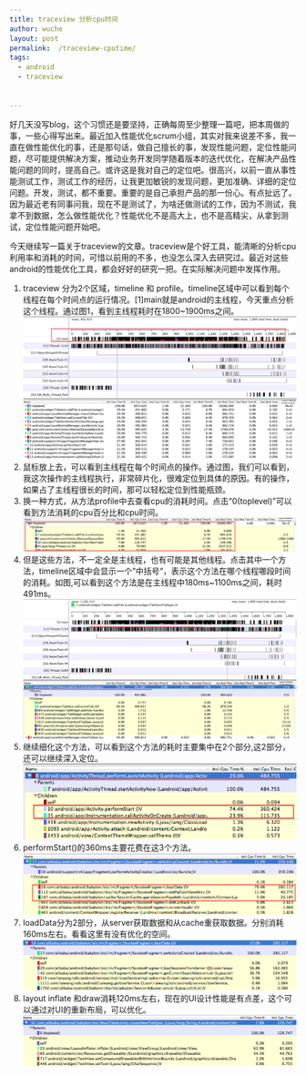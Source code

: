 ```yaml
---
title: traceview 分析cpu时间  
author: wuche  
layout: post  
permalink:  /traceview-cputime/  
tags:  
  - android 
  - traceview
  
  
---    
```


好几天没写blog，这个习惯还是要坚持，正确每周至少整理一篇吧，把本周做的事，一些心得写出来。最近加入性能优化scrum小组，其实对我来说差不多，我一直在做性能优化的事，还是那句话，做自己擅长的事，发现性能问题，定位性能问题，尽可能提供解决方案，推动业务开发同学随着版本的迭代优化，在解决产品性能问题的同时，提高自己。或许这是我对自己的定位吧。很高兴，以前一直从事性能测试工作，测试工作的经历，让我更加敏锐的发现问题，更加准确、详细的定位问题。开发，测试，都不重要。重要的是自己承担产品的那一份心。有点扯远了。因为最近老有同事问我，现在不是测试了，为啥还做测试的工作，因为不测试，我拿不到数据，怎么做性能优化？性能优化不是高大上，也不是高精尖，从拿到测试，定位性能问题开始吧。  
<!--more-->  
今天继续写一篇关于traceview的文章。traceview是个好工具，能清晰的分析cpu利用率和消耗的时间，可惜以前用的不多，也没怎么深入去研究过。最近对这些android的性能优化工具，都会好好的研究一把。在实际解决问题中发挥作用。 
1. traceview 分为2个区域，timeline 和 profile。timeline区域中可以看到每个线程在每个时间点的运行情况。[1]main就是android的主线程，今天重点分析这个线程。通过图1，看到主线程耗时在1800~1900ms之间。  
![img](../images/laiwang/traceview01.png) 
2. 鼠标放上去，可以看到主线程在每个时间点的操作。通过图，我们可以看到，我这次操作的主线程执行，非常碎片化，很难定位到具体的原因。有的操作，如果占了主线程很长的时间，那可以轻松定位到性能瓶颈。  
3.  换一种方式，从方法profile中去查看cpu的消耗时间。点击“0(toplevel)”可以看到方法消耗的cpu百分比和cpu时间。
![img](../images/laiwang/traceview02.png)
4. 但是这些方法，不一定全是主线程，也有可能是其他线程。点击其中一个方法，timeline区域中会显示一个”中括号“，表示这个方法在哪个线程哪段时间的消耗。如图,可以看到这个方法是在主线程中180ms~1100ms之间，耗时491ms。  
![img](../images/laiwang/traceview03.png)
5. 继续细化这个方法，可以看到这个方法的耗时主要集中在2个部分,这2部分，还可以继续深入定位。   
![img](../images/laiwang/traceview04.png)
6. performStart()的360ms主要花费在这3个方法。
![img](../images/laiwang/traceview05.png)
7. loadData分为2部分，从server获取数据和从cache重获取数据。分别消耗160ms左右。看看这里有没有优化的空间。
![img](../images/laiwang/traceview06.png)
8. layout inflate 和draw消耗120ms左右，现在的UI设计性能是有点差，这个可以通过对UI的重新布局，可以优化。
![img](../images/laiwang/traceview07.png)

